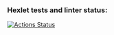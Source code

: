### Hexlet tests and linter status:
[![Actions Status](https://github.com/minoko86/python-pytest-testing-project-79/actions/workflows/hexlet-check.yml/badge.svg)](https://github.com/minoko86/python-pytest-testing-project-79/actions)